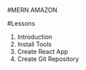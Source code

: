 #MERN AMAZON

#Lessons

1. Introduction
2. Install Tools
3. Create React App
4. Create Git Repository